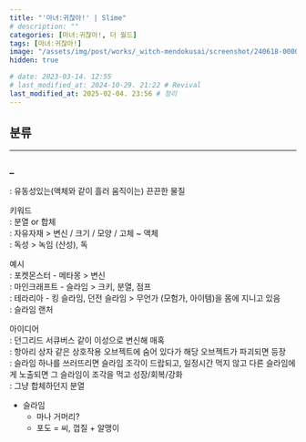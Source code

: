 ```yaml
---
title: "'마녀:귀찮아!' | Slime"
# description: ""
categories: [마녀:귀찮아!, 더 월드]
tags: [마녀:귀찮아!]
image: "/assets/img/post/works/_witch-mendokusai/screenshot/240618-000000.png"
hidden: true

# date: 2023-03-14. 12:55
# last_modified_at: 2024-10-29. 21:22 # Revival
last_modified_at: 2025-02-04. 23:56 # 정리
---
```


## 분류

---

### _

: 유동성있는(액체와 같이 흘러 움직이는) 끈끈한 물질  

키워드  
: 분열 or 합체  
: 자유자재 > 변신 / 크기 / 모양 / 고체 ~ 액체  
: 독성 > 녹임 (산성), 독  

예시  
: 포켓몬스터 - 메타몽 > 변신  
: 마인크래프트 - 슬라임 > 크키, 분열, 점프  
: 테라리아 - 킹 슬라임, 던전 슬라임 > 무언가 (모험가, 아이템)을 몸에 지니고 있음  
: 슬라임 랜처  

아이디어  
: 던그리드 서큐버스 같이 이성으로 변신해 매혹  
: 항아리 상자 같은 상호작용 오브젝트에 숨어 있다가 해당 오브젝트가 파괴되면 등장  
: 슬라임 하나를 쓰러뜨리면 슬라임 조각이 드랍되고, 일정시간 먹지 않고 다른 슬라임에게 노출되면 그 슬라임이 조각을 먹고 성장/회복/강화  
: 그냥 합체하던지 분열  

- 슬라임
  - 마나 거머리?
  - 포도 = 씨, 껍질 + 알맹이
